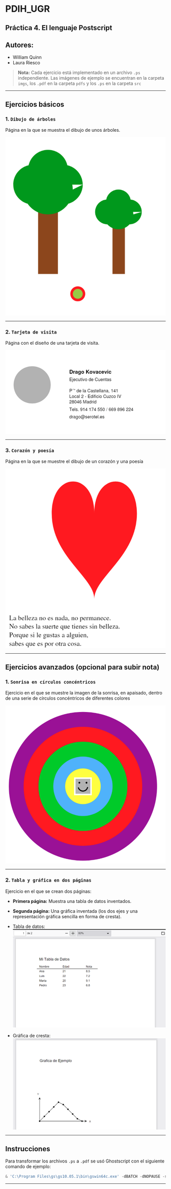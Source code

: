 # PDIH_UGR

## Práctica 4. El lenguaje Postscript

## Autores:
- William Quinn
- Laura Riesco

> **Nota:**
> Cada ejercicio está implementado en un archivo `.ps` independiente. Las imágenes de ejemplo se encuentran en la carpeta `imgs`, los `.pdf` en la carpeta `pdfs` y los `.ps` en la carpeta `src`

---

## Ejercicios básicos

### 1. `Dibujo de árboles`
Página en la que se muestra el dibujo de unos árboles.

![Dibujo de árboles](imgs/arboles.png)

---

### 2. `Tarjeta de visita`
Página con el diseño de una tarjeta de visita.

![Tarjeta de visita](imgs/tarjeta.png)

---

### 3. `Corazón y poesía`
Página en la que se muestre el dibujo de un corazón y una poesía

![Corazón y poesía](imgs/corazon.png)

---

## Ejercicios avanzados (opcional para subir nota)

### 1. `Sonrisa en círculos concéntricos`
Ejercicio en el que se muestre la imagen de la sonrisa, en apaisado, dentro de
una serie de círculos concéntricos de diferentes colores

![Sonrisa en círculos concéntricos](imgs/sonrisa_circulo.png)

---

### 2. `Tabla y gráfica en dos páginas`
Ejercicio en el que se crean dos páginas:
- **Primera página:** Muestra una tabla de datos inventados.
- **Segunda página:** Una gráfica inventada (los dos ejes y una representación gráfica sencilla en forma de cresta).

- Tabla de datos:
![Tabla de datos](imgs/tabla.png)

- Gráfica de cresta:
![Gráfica de cresta](imgs/grafica.png)

---

## Instrucciones

Para transformar los archivos `.ps` a `.pdf` se usó Ghostscript con el siguiente comando de ejemplo:

```powershell
& 'C:\Program Files\gs\gs10.05.1\bin\gswin64c.exe' -dBATCH -dNOPAUSE -sDEVICE=pdfwrite -sOutputFile="tabla_grafica.pdf" "tabla_grafica.ps"
```

---
